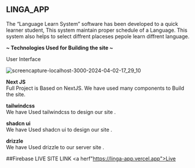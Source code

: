 ## LINGA_APP

<p>The “Language Learn System” software has been developed to a quick learner student,  This system maintain proper schedule of a Language. This system also helps to select diffrent placeses pepole learn diffrent language.</p>

<b>~ Technologies Used for Building the site ~</b>

<p>User Interface</p>

![screencapture-localhost-3000-2024-04-02-17_29_10](https://github.com/shuvo794/bistro-boss-restaurant/assets/81945670/43c83193-bf21-481e-938d-d956230964d3)

<p><b>Next JS </b><br/>
Full Project is Based on NextJS. We have used many components to Build the site.</p>

<p ><b> tailwindcss </b> <br/>
We have Used tailwindcss to design our site .</p>
<p ><b> shadcn ui </b> <br/>
We have Used shadcn ui to design our site .</p>
<p ><b> drizzle </b> <br/>
We have Used drizzle to  our server site .</p>

##Firebase LIVE SITE LINK
<a herf"https://linga-app.vercel.app">Live</a>
